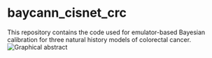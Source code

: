 # baycann_cisnet_crc
This repository contains the code used for emulator-based Bayesian calibration for three natural history models of colorectal cancer.
![Graphical abstract](https://github.com/NCI-CISNET-Colorectal/baycann_cisnet_crc/assets/28402171/a0cdca27-17e8-410c-93fb-06b6a74de37f)
